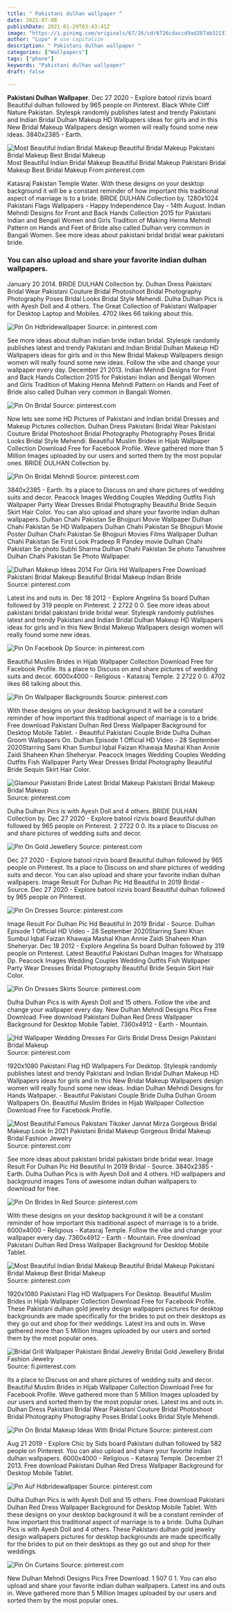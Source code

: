 ```yaml
---
title: " Pakistani dulhan wallpaper "
date: 2021-07-08
publishDate: 2021-01-29T03:43:41Z
image: "https://i.pinimg.com/originals/67/26/cd/6726cdaccd9ad287ab32131613cee0b7.jpg"
author: "Lupo" # use capitalize
description: " Pakistani dulhan wallpaper "
categories: ["Wallpapers"]
tags: ["phone"]
keywords: "Pakistani dulhan wallpaper"
draft: false

---
```



**Pakistani Dulhan Wallpaper**. Dec 27 2020 - Explore batool rizvis board Beautiful dulhan followed by 965 people on Pinterest. Black White Cliff Nature Pakistan. Stylespk randomly publishes latest and trendy Pakistani and Indian Bridal Dulhan Makeup HD Wallpapers ideas for girls and in this New Bridal Makeup Wallpapers design women will really found some new ideas. 3840x2385 - Earth.

![Most Beautiful Indian Bridal Makeup Beautiful Bridal Makeup Pakistani Bridal Makeup Best Bridal Makeup](https://i.pinimg.com/originals/bc/d8/e5/bcd8e516f3bb6aa185f9ca1ac32806e3.jpg "Most Beautiful Indian Bridal Makeup Beautiful Bridal Makeup Pakistani Bridal Makeup Best Bridal Makeup")
Most Beautiful Indian Bridal Makeup Beautiful Bridal Makeup Pakistani Bridal Makeup Best Bridal Makeup From pinterest.com


Katasraj Pakistan Temple Water. With these designs on your desktop background it will be a constant reminder of how important this traditional aspect of marriage is to a bride. BRIDE DULHAN Collection by. 1280x1024 Pakistani Flags Wallpapers - Happy Independence Day - 14th August. Indian Mehndi Designs for Front and Back Hands Collection 2015 for Pakistani Indian and Bengali Women and Girls Tradition of Making Henna Mehndi Pattern on Hands and Feet of Bride also called Dulhan very common in Bangali Women. See more ideas about pakistani bridal bridal wear pakistani bride.

### You can also upload and share your favorite indian dulhan wallpapers.

January 20 2014. BRIDE DULHAN Collection by. Dulhan Dress Pakistani Bridal Wear Pakistani Couture Bridal Photoshoot Bridal Photography Photography Poses Bridal Looks Bridal Style Mehendi. Dulha Dulhan Pics is with Ayesh Doll and 4 others. The Great Collection of Pakistani Wallpaper for Desktop Laptop and Mobiles. 4702 likes 66 talking about this.


![Pin On Hdbridewallpaper](https://i.pinimg.com/600x315/ae/cf/04/aecf045f636054a7c75a978d89b9fbed.jpg "Pin On Hdbridewallpaper")
Source: in.pinterest.com

See more ideas about dulhan indian bride indian bridal. Stylespk randomly publishes latest and trendy Pakistani and Indian Bridal Dulhan Makeup HD Wallpapers ideas for girls and in this New Bridal Makeup Wallpapers design women will really found some new ideas. Follow the vibe and change your wallpaper every day. December 21 2013. Indian Mehndi Designs for Front and Back Hands Collection 2015 for Pakistani Indian and Bengali Women and Girls Tradition of Making Henna Mehndi Pattern on Hands and Feet of Bride also called Dulhan very common in Bangali Women.

![Pin On Bridal](https://i.pinimg.com/originals/a7/48/84/a74884b367f2b16df721fd878d73a3ba.jpg "Pin On Bridal")
Source: pinterest.com

Now lets see some HD Pictures of Pakistani and Indian bridal Dresses and Makeup Pictures collection. Dulhan Dress Pakistani Bridal Wear Pakistani Couture Bridal Photoshoot Bridal Photography Photography Poses Bridal Looks Bridal Style Mehendi. Beautiful Muslim Brides in Hijab Wallpaper Collection Download Free for Facebook Profile. Weve gathered more than 5 Million Images uploaded by our users and sorted them by the most popular ones. BRIDE DULHAN Collection by.

![Pin On Bridal Mehndi](https://i.pinimg.com/originals/7b/3d/27/7b3d279ad8b57a05ee1737b2a01f1c87.jpg "Pin On Bridal Mehndi")
Source: pinterest.com

3840x2385 - Earth. Its a place to Discuss on and share pictures of wedding suits and decor. Peacock Images Wedding Couples Wedding Outfits Fish Wallpaper Party Wear Dresses Bridal Photography Beautiful Bride Sequin Skirt Hair Color. You can also upload and share your favorite indian dulhan wallpapers. Dulhan Chahi Pakistan Se Bhojpuri Movie Wallpaper Dulhan Chahi Pakistan Se HD Wallpapers Dulhan Chahi Pakistan Se Bhojpuri Movie Poster Dulhan Chahi Pakistan Se Bhojpuri Movies Films Wallpaper Dulhan Chahi Pakistan Se First Look Pradeep R Pandey movie Dulhan Chahi Pakistan Se photo Subhi Sharma Dulhan Chahi Pakistan Se photo Tanushree Dulhan Chahi Pakistan Se Photo Wallpaper.

![Dulhan Makeup Ideas 2014 For Girls Hd Wallpapers Free Download Pakistani Bridal Makeup Beautiful Bridal Makeup Indian Bride](https://i.pinimg.com/originals/47/56/54/475654c33f713dde17ad4ab06250217f.jpg "Dulhan Makeup Ideas 2014 For Girls Hd Wallpapers Free Download Pakistani Bridal Makeup Beautiful Bridal Makeup Indian Bride")
Source: pinterest.com

Latest ins and outs in. Dec 18 2012 - Explore Angelina Ss board Dulhan followed by 319 people on Pinterest. 2 2722 0 0. See more ideas about pakistani bridal pakistani bride bridal wear. Stylespk randomly publishes latest and trendy Pakistani and Indian Bridal Dulhan Makeup HD Wallpapers ideas for girls and in this New Bridal Makeup Wallpapers design women will really found some new ideas.

![Pin On Facebook Dp](https://i.pinimg.com/originals/b6/15/b2/b615b2c1305dde96fc3a0b375123e8cc.jpg "Pin On Facebook Dp")
Source: in.pinterest.com

Beautiful Muslim Brides in Hijab Wallpaper Collection Download Free for Facebook Profile. Its a place to Discuss on and share pictures of wedding suits and decor. 6000x4000 - Religious - Katasraj Temple. 2 2722 0 0. 4702 likes 66 talking about this.

![Pin On Wallpaper Backgrounds](https://i.pinimg.com/564x/07/0d/c3/070dc34118c0ae43d3ce996526d25d17.jpg "Pin On Wallpaper Backgrounds")
Source: pinterest.com

With these designs on your desktop background it will be a constant reminder of how important this traditional aspect of marriage is to a bride. Free download Pakistani Dulhan Red Dress Wallpaper Background for Desktop Mobile Tablet. - Beautiful Pakistani Couple Bride Dulha Dulhan Groom Wallpapers On. Dulhan Episode 1 Official HD Video - 28 September 2020Starring Sami Khan Sumbul Iqbal Faizan Khawaja Mashal Khan Annie Zaidi Shaheen Khan Sheheryar. Peacock Images Wedding Couples Wedding Outfits Fish Wallpaper Party Wear Dresses Bridal Photography Beautiful Bride Sequin Skirt Hair Color.

![Glamour Pakistani Bride Latest Bridal Makeup Pakistani Bridal Makeup Bridal Makeup](https://i.pinimg.com/originals/f4/a1/b2/f4a1b28c9cb84b239c8199de1192c1f7.jpg "Glamour Pakistani Bride Latest Bridal Makeup Pakistani Bridal Makeup Bridal Makeup")
Source: pinterest.com

Dulha Dulhan Pics is with Ayesh Doll and 4 others. BRIDE DULHAN Collection by. Dec 27 2020 - Explore batool rizvis board Beautiful dulhan followed by 965 people on Pinterest. 2 2722 0 0. Its a place to Discuss on and share pictures of wedding suits and decor.

![Pin On Gold Jewellery](https://i.pinimg.com/originals/42/01/e8/4201e80e76da0448c7a6437e7aa82ce3.jpg "Pin On Gold Jewellery")
Source: pinterest.com

Dec 27 2020 - Explore batool rizvis board Beautiful dulhan followed by 965 people on Pinterest. Its a place to Discuss on and share pictures of wedding suits and decor. You can also upload and share your favorite indian dulhan wallpapers. Image Result For Dulhan Pic Hd Beautiful In 2019 Bridal - Source. Dec 27 2020 - Explore batool rizvis board Beautiful dulhan followed by 965 people on Pinterest.

![Pin On Dresses](https://i.pinimg.com/originals/fd/be/66/fdbe660396e6f54a9071c11d2dba2f26.jpg "Pin On Dresses")
Source: pinterest.com

Image Result For Dulhan Pic Hd Beautiful In 2019 Bridal - Source. Dulhan Episode 1 Official HD Video - 28 September 2020Starring Sami Khan Sumbul Iqbal Faizan Khawaja Mashal Khan Annie Zaidi Shaheen Khan Sheheryar. Dec 18 2012 - Explore Angelina Ss board Dulhan followed by 319 people on Pinterest. Latest Beautiful Pakistani Dulhan Images for Whatsapp Dp. Peacock Images Wedding Couples Wedding Outfits Fish Wallpaper Party Wear Dresses Bridal Photography Beautiful Bride Sequin Skirt Hair Color.

![Pin On Dresses Skirts](https://i.pinimg.com/originals/0f/27/e9/0f27e907735613e970f4a152d81569b2.jpg "Pin On Dresses Skirts")
Source: pinterest.com

Dulha Dulhan Pics is with Ayesh Doll and 15 others. Follow the vibe and change your wallpaper every day. New Dulhan Mehndi Designs Pics Free Download. Free download Pakistani Dulhan Red Dress Wallpaper Background for Desktop Mobile Tablet. 7360x4912 - Earth - Mountain.

![Hd Wallpaper Wedding Dresses For Girls Bridal Dress Design Pakistani Bridal Makeup](https://i.pinimg.com/736x/17/4b/d6/174bd6d586199213db571c4d0db66f73.jpg "Hd Wallpaper Wedding Dresses For Girls Bridal Dress Design Pakistani Bridal Makeup")
Source: pinterest.com

1920x1080 Pakistani Flag HD Wallpapers For Desktop. Stylespk randomly publishes latest and trendy Pakistani and Indian Bridal Dulhan Makeup HD Wallpapers ideas for girls and in this New Bridal Makeup Wallpapers design women will really found some new ideas. Indian Dulhan Mehndi Designs for Hands Wallpaper. - Beautiful Pakistani Couple Bride Dulha Dulhan Groom Wallpapers On. Beautiful Muslim Brides in Hijab Wallpaper Collection Download Free for Facebook Profile.

![Most Beautiful Famous Pakistani Tikoker Jannat Mirza Gorgeous Bridal Makeup Look In 2021 Pakistani Bridal Makeup Gorgeous Bridal Makeup Bridal Fashion Jewelry](https://i.pinimg.com/736x/76/f6/fb/76f6fba3839dee5dec4ac0a3e86b2027.jpg "Most Beautiful Famous Pakistani Tikoker Jannat Mirza Gorgeous Bridal Makeup Look In 2021 Pakistani Bridal Makeup Gorgeous Bridal Makeup Bridal Fashion Jewelry")
Source: pinterest.com

See more ideas about pakistani bridal pakistani bride bridal wear. Image Result For Dulhan Pic Hd Beautiful In 2019 Bridal - Source. 3840x2385 - Earth. Dulha Dulhan Pics is with Ayesh Doll and 4 others. HD wallpapers and background images Tons of awesome indian dulhan wallpapers to download for free.

![Pin On Brides In Red](https://i.pinimg.com/originals/de/9d/cd/de9dcdb41b27397abd8d7be39f374acf.jpg "Pin On Brides In Red")
Source: pinterest.com

With these designs on your desktop background it will be a constant reminder of how important this traditional aspect of marriage is to a bride. 6000x4000 - Religious - Katasraj Temple. Follow the vibe and change your wallpaper every day. 7360x4912 - Earth - Mountain. Free download Pakistani Dulhan Red Dress Wallpaper Background for Desktop Mobile Tablet.

![Most Beautiful Indian Bridal Makeup Beautiful Bridal Makeup Pakistani Bridal Makeup Best Bridal Makeup](https://i.pinimg.com/originals/bc/d8/e5/bcd8e516f3bb6aa185f9ca1ac32806e3.jpg "Most Beautiful Indian Bridal Makeup Beautiful Bridal Makeup Pakistani Bridal Makeup Best Bridal Makeup")
Source: pinterest.com

1920x1080 Pakistani Flag HD Wallpapers For Desktop. Beautiful Muslim Brides in Hijab Wallpaper Collection Download Free for Facebook Profile. These Pakistani dulhan gold jewelry design wallpapers pictures for desktop backgrounds are made specifically for the brides to put on their desktops as they go out and shop for their weddings. Latest ins and outs in. Weve gathered more than 5 Million Images uploaded by our users and sorted them by the most popular ones.

![Bridal Grill Wallpaper Pakistani Bridal Jewelry Bridal Gold Jewellery Bridal Fashion Jewelry](https://i.pinimg.com/originals/39/c0/45/39c045097d626f97d3aba4598bcb5478.jpg "Bridal Grill Wallpaper Pakistani Bridal Jewelry Bridal Gold Jewellery Bridal Fashion Jewelry")
Source: fi.pinterest.com

Its a place to Discuss on and share pictures of wedding suits and decor. Beautiful Muslim Brides in Hijab Wallpaper Collection Download Free for Facebook Profile. Weve gathered more than 5 Million Images uploaded by our users and sorted them by the most popular ones. Latest ins and outs in. Dulhan Dress Pakistani Bridal Wear Pakistani Couture Bridal Photoshoot Bridal Photography Photography Poses Bridal Looks Bridal Style Mehendi.

![Pin On Bridal Makeup Ideas With Bridal Picture](https://i.pinimg.com/originals/b9/0b/5d/b90b5d64934ba3a5bf36516170f75212.jpg "Pin On Bridal Makeup Ideas With Bridal Picture")
Source: pinterest.com

Aug 21 2019 - Explore Chic by Sids board Pakistani dulhan followed by 582 people on Pinterest. You can also upload and share your favorite indian dulhan wallpapers. 6000x4000 - Religious - Katasraj Temple. December 21 2013. Free download Pakistani Dulhan Red Dress Wallpaper Background for Desktop Mobile Tablet.

![Pin Auf Hdbridewallpaper](https://i.pinimg.com/originals/b3/ba/8f/b3ba8ff788a671756e1a470a8230e69e.jpg "Pin Auf Hdbridewallpaper")
Source: pinterest.com

Dulha Dulhan Pics is with Ayesh Doll and 15 others. Free download Pakistani Dulhan Red Dress Wallpaper Background for Desktop Mobile Tablet. With these designs on your desktop background it will be a constant reminder of how important this traditional aspect of marriage is to a bride. Dulha Dulhan Pics is with Ayesh Doll and 4 others. These Pakistani dulhan gold jewelry design wallpapers pictures for desktop backgrounds are made specifically for the brides to put on their desktops as they go out and shop for their weddings.

![Pin On Curtains](https://i.pinimg.com/originals/67/26/cd/6726cdaccd9ad287ab32131613cee0b7.jpg "Pin On Curtains")
Source: pinterest.com

New Dulhan Mehndi Designs Pics Free Download. 1 507 0 1. You can also upload and share your favorite indian dulhan wallpapers. Latest ins and outs in. Weve gathered more than 5 Million Images uploaded by our users and sorted them by the most popular ones.

